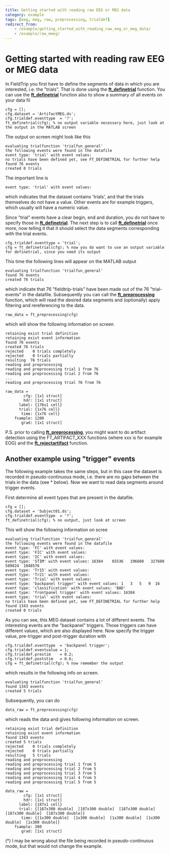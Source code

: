 ```yaml
---
title: Getting started with reading raw EEG or MEG data
category: example
tags: [eeg, meg, raw, preprocessing, trialdef]
redirect_from:
    - /example/getting_started_with_reading_raw_eeg_or_meg_data/
    - /example/raw_meeg/
---
```


# Getting started with reading raw EEG or MEG data

In FieldTrip you first have to define the segments of data in which you are interested, i.e. the "trials". That is done using the **[ft_definetrial](/reference/ft_definetrial)** function. You can use the **[ft_definetrial](/reference/ft_definetrial)** function also to show a summary of all events on your data fil

    cfg = [];
    cfg.dataset = 'ArtifactMEG.ds';
    cfg.trialdef.eventtype  = '?';
    ft_definetrial(cfg); % no output variable necessary here, just look at the output in the MATLAB screen

The output on screen might look like this

    evaluating trialfunction 'trialfun_general'
    the following events were found in the datafile
    event type: 'trial' with event values:
    no trials have been defined yet, see FT_DEFINETRIAL for further help
    found 76 events
    created 0 trials

The important line is

    event type: 'trial' with event values:

which indicates that the dataset contains 'trials', and that the trials themselves do not have a value. Other events are for example triggers, which usually will have a numeric value.

Since "trial" events have a clear begin, end and duration, you do not have to specify those in **[ft_definetrial](/reference/ft_definetrial)**. The next step is to call **[ft_definetrial](/reference/ft_definetrial)** once more, now telling it that it should select the data segments corresponding with the trial events.

    cfg.trialdef.eventtype = 'trial';
    cfg = ft_definetrial(cfg); % now you do want to use an output variable for definetrial, since you need its output

This time the following lines will appear on the MATLAB output

    evaluating trialfunction 'trialfun_general'
    found 76 events
    created 76 trials

which indicate that 76 "fieldtrip-trials" have been made out of the 76 "trial-events" in the datafile. Subsequently you can call the **[ft_preprocessing](/reference/ft_preprocessing)** function, which will read the desired data segments and (optionally) apply filtering and rereferencing to the data.

    raw_data = ft_preprocessing(cfg)

which will show the following information on screen

    retaining exist trial definition
    retaining exist event information
    found 76 events
    created 76 trials
    rejected    0 trials completely
    rejected    0 trials partially
    resulting  76 trials
    reading and preprocessing
    reading and preprocessing trial 1 from 76
    reading and preprocessing trial 2 from 76
    ...
    reading and preprocessing trial 76 from 76

    raw_data =
            cfg: [1x1 struct]
            hdr: [1x1 struct]
          label: {176x1 cell}
          trial: {1x76 cell}
           time: {1x76 cell}
        fsample: 1200
           grad: [1x1 struct]

P.S. prior to calling **[ft_preprocessing](/reference/ft_preprocessing)**, you might want to do artifact detection using the FT_ARTIFACT_XXX functions (where xxx is for example EOG) and the **[ft_rejectartifact](/reference/ft_preprocessing)** function.

## Another example using "trigger" events

The following example takes the same steps, but in this case the dataset is recorded in pseudo-continuous mode, i.e. there are no gaps between the trials in the data (see \* below). Now we want to read data segments around trigger events.

First determine all event types that are present in the datafile.

    cfg = [];
    cfg.dataset = 'Subject01.ds';
    cfg.trialdef.eventtype  = '?';
    ft_definetrial(cfg); % no output, just look at screen

This will show the following information on scree

    evaluating trialfunction 'trialfun_general'
    the following events were found in the datafile
    event type: 'FC' with event values:
    event type: 'FIC' with event values:
    event type: 'IC' with event values:
    event type: 'STIM' with event values: 16384    65536   196608   327680   589824  1048576
    event type: 'Tr15' with event values:
    event type: 'Tr21' with event values:
    event type: 'Trial' with event values:
    event type: 'backpanel trigger' with event values: 1   3   5   9  16
    event type: 'classification' with event values: 'BAD'
    event type: 'frontpanel trigger' with event values: 16384
    event type: 'trial' with event values:
    no trials have been defined yet, see FT_DEFINETRIAL for further help
    found 1343 events
    created 0 trials

As you can see, this MEG dataset contains a lot of different events. The interesting events are the "backpanel" triggers. Those triggers can have different values, which are also displayed here. Now specify the trigger value, pre-trigger and post-trigger duration with

    cfg.trialdef.eventtype  = 'backpanel trigger';
    cfg.trialdef.eventvalue = 1;
    cfg.trialdef.prestim    = 0.2;
    cfg.trialdef.poststim   = 0.6;
    cfg = ft_definetrial(cfg); % now remember the output

which results in the following info on screen.

    evaluating trialfunction 'trialfun_general'
    found 1343 events
    created 5 trials

Subsequently, you can do

    data_raw = ft_preprocessing(cfg)

which reads the data and gives following information on screen.

    retaining exist trial definition
    retaining exist event information
    found 1343 events
    created 5 trials
    rejected    0 trials completely
    rejected    0 trials partially
    resulting   5 trials
    reading and preprocessing
    reading and preprocessing trial 1 from 5
    reading and preprocessing trial 2 from 5
    reading and preprocessing trial 3 from 5
    reading and preprocessing trial 4 from 5
    reading and preprocessing trial 5 from 5

    data_raw =
            cfg: [1x1 struct]
            hdr: [1x1 struct]
          label: {187x1 cell}
          trial: {[187x300 double]  [187x300 double]  [187x300 double]  [187x300 double]  [187x300 double]}
           time: {[1x300 double]  [1x300 double]  [1x300 double]  [1x300 double]  [1x300 double]}
        fsample: 300
           grad: [1x1 struct]

(\*) I may be wrong about the file being recorded in pseudo-continuous mode, but that would not change the example.
